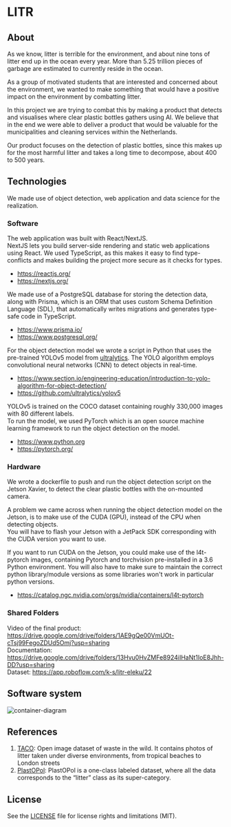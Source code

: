 # LITR

## About

As we know, litter is terrible for the environment, and about nine tons of litter end up in the ocean every year. More than 5.25 trillion pieces of garbage are estimated to currently reside in the ocean.

As a group of motivated students that are interested and concerned about the environment, we wanted to make something that would have a positive impact on the environment by combatting litter.

In this project we are trying to combat this by making a product that detects and visualises where clear plastic bottles gathers using AI. We believe that in the end we were able to deliver a product that would be valuable for the municipalities and cleaning services within the Netherlands.

Our product focuses on the detection of plastic bottles, since this makes up for the most harmful litter and takes a long time to decompose, about 400 to 500 years.

## Technologies
We made use of object detection, web application and data science for the realization.

### Software
The web application was built with React/NextJS. <br> NextJS lets you build server-side rendering and static web applications using React. We used TypeScript, as this makes it easy to find type-conflicts and makes building the project more secure as it checks for types.<br>
- https://reactjs.org/
- https://nextjs.org/

We made use of a PostgreSQL database for storing the detection data, along with Prisma, which is an ORM that uses custom Schema Definition Language (SDL), that automatically writes migrations and generates type-safe code in TypeScript.<br>
- https://www.prisma.io/
- https://www.postgresql.org/

For the object detection model we wrote a script in Python that uses the pre-trained YOLOv5 model from [ultralytics](https://github.com/ultralytics/yolov5). The YOLO algorithm employs convolutional neural networks (CNN) to detect objects in real-time. <br>
- https://www.section.io/engineering-education/introduction-to-yolo-algorithm-for-object-detection/
- https://github.com/ultralytics/yolov5 <br>

YOLOv5 is trained on the COCO dataset containing roughly 330,000 images with 80 different labels. <br>
To run the model, we used PyTorch which is an open source machine learning framework to run the object detection on the model. <br>
- https://www.python.org
- https://pytorch.org/

### Hardware
We wrote a dockerfile to push and run the object detection script on the Jetson Xavier, to detect the clear plastic bottles with the on-mounted camera. <br>

A problem we came across when running the object detection model on the Jetson, is to make use of the CUDA (GPU), instead of the CPU when detecting objects.<br> 
You will have to flash your Jetson with a JetPack SDK corresponding with the CUDA version you want to use.<br>

If you want to run CUDA on the Jetson, you could make use of the l4t-pytorch images, containing Pytorch and torchvision pre-installed in a 3.6 Python environment. You will also have to make sure to maintain the correct python library/module versions as some libraries won't work in particular python versions.<br>
- https://catalog.ngc.nvidia.com/orgs/nvidia/containers/l4t-pytorch

### Shared Folders
Video of the final product: https://drive.google.com/drive/folders/1AE9gQe00VmUOt-cTsj99FegoZDUd5Omj?usp=sharing <br>
Documentation: https://drive.google.com/drive/folders/13Hvu0HvZMFe8924iIHaNt1IoE8Jhh-DD?usp=sharing <br>
Dataset: https://app.roboflow.com/k-s/litr-eleku/22 <br>

## Software system
![container-diagram](http://www.plantuml.com/plantuml/png/bL9Daz9043rlVaNBYIs5NDQBfqMWNAomH9BLsbDgacbXS38pDTCXKfR_tHvW5QpouAsxypxwJUS-aF3KjHgcTzLSOuk6Gl9AcKPt4c5BvCAxDFMY7syKRRkw2-WRQuXnuyQsgTF2HFueaDIgJgTtepoEdfPPsef0w7bKJPaXb44_TenDacpol7eggo-Byg7AvX_cZxFXRPBaw8CrmsZn1WPJZS8eim5kzwh10S_ABO93wpH2lxNGH0Xq3hGYTXeFMAGui6bRlRUTaS8VXdKi_879sQ9SZxOeg1LkSFiZkVczrJ0umO22tJIESh51c3YdLID8MHEDroWQWjTG7XmMZLUEuZJtTgya1X1mreMz4a2yPOyrrDxsuRpMXTaEYMCoVR4gEPm9reUezhpALlktLxgdN22Hi8chW1GaeB5QSuyIwWFOUiVr1QIr4dNqlBaq5Kwny2HVHFr7_4xZNU0ykLUX5R1QBqyfoIlSnq16GkyLSHdJlAIBzd_5cTL3MJDtnfzg4OvdocsWZSVYKnQxWgp_XyxF95cZhcRdcv_Ey5bXVmMFXYVO4N2AiXJVM9G3GIEqPhoDNX-BrMFwK9PvyOVqyjx_oplYZzdu-ZB0Ls_RguUnCS8z6id_z2y0%20%22C4_Elements%22)

## References

1. [TACO](http://tacodataset.org/): Open image dataset of waste in the wild. It contains photos of litter taken under diverse environments, from tropical beaches to London streets
2. [PlastOPol](https://zenodo.org/record/5829156#.YrRJ2exBzmE): PlastOPol is a one-class labeled dataset, where all the data corresponds to the “litter” class as its super-category.

## License

See the [LICENSE](LICENSE.md) file for license rights and limitations (MIT).
